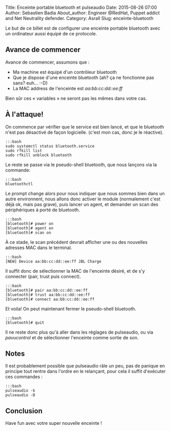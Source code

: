 Title: Enceinte portable bluetooth et pulseaudio
Date: 2015-08-26 07:00
Author: Sebastien Badia
About_author: Engineer @RedHat, Puppet addict and Net Neutrality defender.
Category: Asrall
Slug: enceinte-bluetooth

Le but de ce billet est de configurer une enceinte portable bluetooth avec un
ordinateur aussi équipé de ce protocole.

## Avance de commencer

Avance de commencer, assumons que :

* Ma machine est équipé d'un contrôleur bluetooth
* Que je dispose d'une enceinte bluetooth (ah? ça ne fonctionne pas sans? euh… :-D)
* La MAC address de l'enceinte est *aa:bb:cc:dd::ee:ff*

Bien sûr ces « variables » ne seront pas les mêmes dans votre cas.

## À l'attaque!

On commence par vérifier que le service est bien lancé, et que le bluetooth
n'est pas désactivé de façon logicielle. (c'est mon cas, donc je le réactive).

    :::bash
    sudo systemctl status bluetooth.service
    sudo rfkill list
    sudo rfkill unblock bluetooth

Le reste se passe via le pseudo-shell bluetooth, que nous lançons via la
commande:

    :::bash
    bluetoothctl

Le prompt change alors pour nous indiquer que nous sommes bien dans un autre
environnent, nous allons donc activer le module (normalement c'est déjà ok, mais
pas grave), puis lancer un agent, et demander un scan des périphériques à porté
de bluetooth.

    :::bash
    [bluetooth]# power on
    [bluetooth]# agent on
    [bluetooth]# scan on

À ce stade, le scan précédent devrait afficher une ou des nouvelles adresses
MAC dans le terminal.

    :::bash
    [NEW] Device aa:bb:cc:dd::ee:ff JBL Charge

Il suffit donc de sélectionner la MAC de l'enceinte désiré, et de s'y connecter
(pair, trust puis connect).

    :::bash
    [bluetooth]# pair aa:bb:cc:dd::ee:ff
    [bluetooth]# trust aa:bb:cc:dd::ee:ff
    [bluetooth]# connect aa:bb:cc:dd::ee:ff

Et voila! On peut maintenant fermer le pseudo-shell bluetooth.

    :::bash
    [bluetooth]# quit

Il ne reste donc plus qu'à aller dans les réglages de pulseaudio, ou via
*pavucontrol* et de sélectionner l'enceinte comme sortie de son.

## Notes

Il est probablement possible que pulseaudio râle un peu, pas de panique en
principe tout rentre dans l'ordre en le relançant, pour cela il suffit
d'exécuter ces commandes :

    :::bash
    pulseaudio -k
    pulseaudio -D

## Conclusion

Have fun avec votre super nouvelle enceinte !
